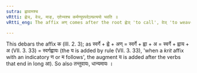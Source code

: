 ```yaml
---
sutra: ह्वावामश्च
vRtti: ह्वेञ्, वेञ्, माङ्, एतेभ्यश्च कर्मण्युपपदेऽण्प्रत्ययो भवति ॥
vRtti_eng: The affix अण् comes after the root ह्वेञ् 'to call', वेञ् 'to weave', माङ् 'to measure', when the object is in composition with it.

---
```

This debars the affix  क (III. 2. 3); as स्वर्गे + ह्वे + अण् = स्वर्गे + ह्वा + अ = स्वर्गे + ह्वाय + अ (VII. 3. 33) = स्वर्गह्वायः (the य is added by rule (VII. 3. 33), 'when a _krit_ affix with an indicatory ण or म follows', the augment य is added after the verbs that end in long आ). So also तन्तुवायः, धान्यमायः ।